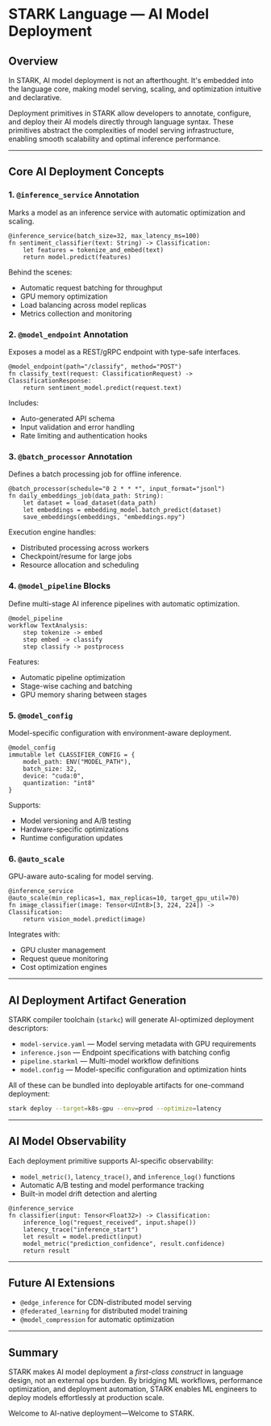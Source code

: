# STARK Language — AI Model Deployment

## Overview
In STARK, AI model deployment is not an afterthought. It's embedded into the language core, making model serving, scaling, and optimization intuitive and declarative.

Deployment primitives in STARK allow developers to annotate, configure, and deploy their AI models directly through language syntax. These primitives abstract the complexities of model serving infrastructure, enabling smooth scalability and optimal inference performance.

---

## Core AI Deployment Concepts

### 1. `@inference_service` Annotation
Marks a model as an inference service with automatic optimization and scaling.

```stark
@inference_service(batch_size=32, max_latency_ms=100)
fn sentiment_classifier(text: String) -> Classification:
    let features = tokenize_and_embed(text)
    return model.predict(features)
```

Behind the scenes:
- Automatic request batching for throughput
- GPU memory optimization
- Load balancing across model replicas
- Metrics collection and monitoring

### 2. `@model_endpoint` Annotation
Exposes a model as a REST/gRPC endpoint with type-safe interfaces.

```stark
@model_endpoint(path="/classify", method="POST")
fn classify_text(request: ClassificationRequest) -> ClassificationResponse:
    return sentiment_model.predict(request.text)
```

Includes:
- Auto-generated API schema
- Input validation and error handling
- Rate limiting and authentication hooks

### 3. `@batch_processor` Annotation
Defines a batch processing job for offline inference.

```stark
@batch_processor(schedule="0 2 * * *", input_format="jsonl")
fn daily_embeddings_job(data_path: String):
    let dataset = load_dataset(data_path)
    let embeddings = embedding_model.batch_predict(dataset)
    save_embeddings(embeddings, "embeddings.npy")
```

Execution engine handles:
- Distributed processing across workers
- Checkpoint/resume for large jobs
- Resource allocation and scheduling

### 4. `@model_pipeline` Blocks
Define multi-stage AI inference pipelines with automatic optimization.

```stark
@model_pipeline
workflow TextAnalysis:
    step tokenize -> embed
    step embed -> classify
    step classify -> postprocess
```

Features:
- Automatic pipeline optimization
- Stage-wise caching and batching
- GPU memory sharing between stages

### 5. `@model_config` 
Model-specific configuration with environment-aware deployment.

```stark
@model_config
immutable let CLASSIFIER_CONFIG = {
    model_path: ENV("MODEL_PATH"),
    batch_size: 32,
    device: "cuda:0",
    quantization: "int8"
}
```

Supports:
- Model versioning and A/B testing
- Hardware-specific optimizations
- Runtime configuration updates

### 6. `@auto_scale` 
GPU-aware auto-scaling for model serving.

```stark
@inference_service
@auto_scale(min_replicas=1, max_replicas=10, target_gpu_util=70)
fn image_classifier(image: Tensor<UInt8>[3, 224, 224]) -> Classification:
    return vision_model.predict(image)
```

Integrates with:
- GPU cluster management
- Request queue monitoring
- Cost optimization engines

---

## AI Deployment Artifact Generation
STARK compiler toolchain (`starkc`) will generate AI-optimized deployment descriptors:
- `model-service.yaml` — Model serving metadata with GPU requirements
- `inference.json` — Endpoint specifications with batching config
- `pipeline.starkml` — Multi-model workflow definitions
- `model.config` — Model-specific configuration and optimization hints

All of these can be bundled into deployable artifacts for one-command deployment:
```bash
stark deploy --target=k8s-gpu --env=prod --optimize=latency
```

---

## AI Model Observability
Each deployment primitive supports AI-specific observability:
- `model_metric()`, `latency_trace()`, and `inference_log()` functions
- Automatic A/B testing and model performance tracking
- Built-in model drift detection and alerting

```stark
@inference_service
fn classifier(input: Tensor<Float32>) -> Classification:
    inference_log("request_received", input.shape())
    latency_trace("inference_start")
    let result = model.predict(input)
    model_metric("prediction_confidence", result.confidence)
    return result
```

---

## Future AI Extensions
- `@edge_inference` for CDN-distributed model serving
- `@federated_learning` for distributed model training
- `@model_compression` for automatic optimization

---

## Summary
STARK makes AI model deployment a *first-class construct* in language design, not an external ops burden. By bridging ML workflows, performance optimization, and deployment automation, STARK enables ML engineers to deploy models effortlessly at production scale.

Welcome to AI-native deployment—Welcome to STARK.

